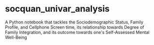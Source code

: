 # socquan_univar_analysis
A Python notebook that tackles the Sociodemographic Status, Family Profile, and Cellphone Screen time, its relationship towards Degree of Family Integration, and its outcome towards one's Self-Assessed Mental Well-Being
